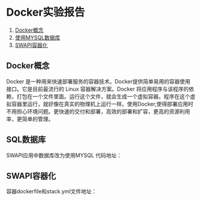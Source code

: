 # Docker实验报告

1. [Docker概念](##Docker概念)
2. [使用MYSQL数据库](#SQL数据库)
3. [SWAPI容器化](#SWAPI容器化)

## Docker概念
Docker 是一种用来快速部署服务的容器技术。Docker提供简单易用的容器使用接口。它是目前最流行的 Linux 容器解决方案。Docker 将应用程序与该程序的依赖，打包在一个文件里面。运行这个文件，就会生成一个虚拟容器。程序在这个虚拟容器里运行，就好像在真实的物理机上运行一样。使用Docker,使得部署应用时不用担心环境问题。更快速的交付和部署，高效的部署和扩容，更高的资源利用率，更简单的管理。

## SQL数据库
SWAPI应用中数据库改为使用MYSQL
代码地址：

## SWAPI容器化
容器dockerfile和stack.yml文件地址：
